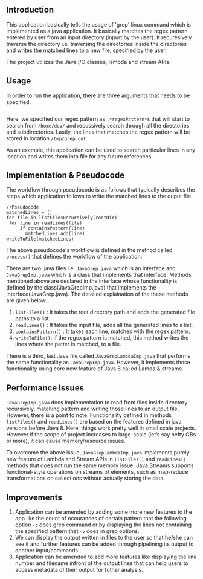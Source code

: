 ## Introduction 

This application basically tells the usage of 'grep' linux command which is implemented as a java application. It basically matches the regex pattern entered by user from an input directory (inpurt by the user). It recuresively traverse the directory i.e. traversing the directories inside the directories and writes the matched lines to a new file, specified by the user. 

The project utilizes the Java I/O classes, lambda and stream APIs.

## Usage
In order to run the application, there are three arguments that needs to be specified:

```.*regexPatternSample.* /home/dev/ /tmp/grep.out
```

Here, we specified our regex pattern as `.*regexPattern*$` that will start to search from `/home/dev/` and recussively search through all the directories and subdirectories. Lastly, the lines that matches the regex pattern will be stored in location `/tmp/grep.out`.  

As an example, this application can be used to search particular lines in any location and writes them into file for any future references.
         
## Implementation & Pseudocode
 The workflow through pseudocode is as follows that typically describes the steps which application follows to write the matched lines to the ouput file.
 
 ```
 //Pseudocode
 matchedLines = []
for file in listFilesRecursively(rootDir)
  for line in readLines(file)
      if containsPattern(line)
        matchedLines.add(line)
writeToFile(matchedLines)
```

The above pseudocode's workflow is defined in the method called `process()` that defines the workflow of the application.

There are two .java files i.e.  `JavaGrep.java` which is an interface and `JavaGrepImp.java` which is a class that implements that interface. Methods mentioned above are declared in the interface whose functionality is defined by the class(JavaGrepImp.java) that implements the interface(JavaGrep.java). The detailed explaination of the these methods are given below.

1. `listFiles()` : It takes the root directory path and adds the generated file paths to a list.
2. `readLines()` : It takes the input file, adds all the generated lines to a list.
3. `containsPattern()` : It takes each line, matches with the regex pattern. 
4. `writeToFile()`: If the regex pattern is matched, this method writes the lines where the patter is matched, to a file. 

There is a third, last .java file called `JavaGrepLambdaImp.java` that performs the same functionality as `JavaGrepImp.java`. However, it implements those functionality using core new feature of Java 8 called Lamda & streams.

## Performance Issues

`JavaGrepImp.java` does implementation to read from files inside directory recursively, matching pattern and writing those lines to an output file. However, there is a point to note. Functionality defined in methods `listFiles()` and `readLines()` are based on the features defined in java versions before Java 8. Here, things work pretty well in small scale projects. However if the scope of project increases to large-scale (let’s say hefty GBs or more), it can cause memory/resource issues.

To overcome the above issue, `JavaGrepLambdaImp.java` implements purely new feature of Lambda and Stream APIs in `listFiles()` and `readLines()`  methods that does not run the same memory issue. Java Streams supports functional-style operations on streams of elements, such as map-reduce transformations on collections without actually storing the data.

## Improvements 
1. Application can be amended by adding some more new features to the app like the count of occurances of certain pattern that the following option `-c` does grep command or by displaying the lines not containing the specified pattern that `-v` does in grep options.
2. We can display the output written in files to the user so that he/she can see it and further features can be added through pipelining its output to another input/commands.
3. Application can be amended to add more features like displaying the line number and filename infront of the output lines that can help users to access metadata of their output for futher analysis. 

